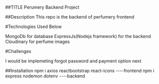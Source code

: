 ##TITLE
Perumery Backend Project

##Description
This repo is the backend of perfumery frontend

#Technologies Used Below

MongoDb for database
ExpressJs(Nodejs framework) for the backend
Cloudinary for perfume images

#Challenges

I would be implemeting forgot password and payment option next

##Installation
npm i axios reactbootstrap react-icons ----frontend
npm i express nodemon dotenv ----backend




